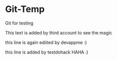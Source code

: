# Git-Temp
Git for testing


This text is added by third account to see the magic

this line is again ediited by devappme :)

this line is added by testdohack HAHA :)